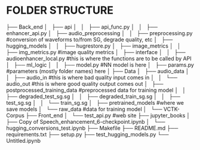 FOLDER STRUCTURE
=======================
├── Back_end
│   ├── api
│   │   ├── api_func.py
│   │   ├── enhancer_api.py
│   ├── audio_preprocessing
│   │   ├── preprocessing.py         #conversion of waveforms to/from SG, degrade quality, etc
│   ├── hugging_models
│   │   ├── hugrestore.py
│   ├── image_metrics
│   │   ├── img_metrics.py           #image quality metrics
│   ├── interface
│   │   ├── audioenhancer_local.py   #this is where the functions are to be called by API
│   ├── ml_logic
│   │   ├── model.py                 #NN model is here
│   ├── params.py                    #parameters (mostly folder names) here
│
├── Data
│   ├── audio_data
│   │   ├── audio_in                  #this is where bad quality input comes in
│   │   └── audio_out                 #this is where good quality output comes out
│   ├── postprocessed_training_data   #preprocessed data for training model
│   │   ├── degraded_test_sg.sg
│   │   ├── degraded_train_sg.sg
│   │   ├── test_sg.sg
│   │   └── train_sg.sg
│   ├── pretrained_models             #where we save models
│   └── raw_data                      #data for training model
│       └── VCTK-Corpus
├── Front_end
│   └── test_api.py                   #web site
├── jupyter_books
│   ├── Copy of Speech_enhancement_6-checkpoint.ipynb
│   └── hugging_conversions_test.ipynb
├── Makefile
├── README.md
├── requirements.txt
├── setup.py
├── test_hugging_models.py
└── Untitled.ipynb
